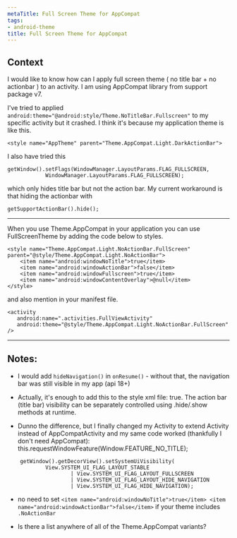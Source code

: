 ```yaml
---
metaTitle: Full Screen Theme for AppCompat
tags:
- android-theme
title: Full Screen Theme for AppCompat
---
```


## Context

I would like to know how can I apply full screen theme ( no title bar + no actionbar ) to an activity. I am using AppCompat library from support package v7. 


I've tried to applied `android:theme="@android:style/Theme.NoTitleBar.Fullscreen"` to my specific activity but it crashed. I think it's because my application theme is like this.



```
<style name="AppTheme" parent="Theme.AppCompat.Light.DarkActionBar">

```

I also have tried this 



```
getWindow().setFlags(WindowManager.LayoutParams.FLAG_FULLSCREEN,
            WindowManager.LayoutParams.FLAG_FULLSCREEN);

```

which only hides title bar but not the action bar. 
My current workaround is that hiding the actionbar with 



```
getSupportActionBar().hide();

```


---

When you use Theme.AppCompat in your application you can use FullScreenTheme by adding the code below to styles.



```
<style name="Theme.AppCompat.Light.NoActionBar.FullScreen" parent="@style/Theme.AppCompat.Light.NoActionBar">
    <item name="android:windowNoTitle">true</item>
    <item name="android:windowActionBar">false</item>
    <item name="android:windowFullscreen">true</item>
    <item name="android:windowContentOverlay">@null</item>
</style>

```

and also mention in your manifest file.



```
<activity
   android:name=".activities.FullViewActivity"
   android:theme="@style/Theme.AppCompat.Light.NoActionBar.FullScreen" 
/>

```


---

## Notes:

- I would add `hideNavigation()` in `onResume()` - without that, the navigation bar was still visible in my app (api 18+)


- Actually, it's enough to add this to the style xml file: true. The action bar (title bar) visibility can be separately controlled using .hide/.show methods at runtime.


- Dunno the difference, but I finally changed my Activity to extend Activity instead of AppCompatActivity and my same code worked (thankfully I don't need AppCompat): this.requestWindowFeature(Window.FEATURE\_NO\_TITLE);



```
    getWindow().getDecorView().setSystemUiVisibility(
            View.SYSTEM_UI_FLAG_LAYOUT_STABLE
                    | View.SYSTEM_UI_FLAG_LAYOUT_FULLSCREEN
                    | View.SYSTEM_UI_FLAG_LAYOUT_HIDE_NAVIGATION
                    | View.SYSTEM_UI_FLAG_HIDE_NAVIGATION);

```

- no need to set `<item name="android:windowNoTitle">true</item>
 <item name="android:windowActionBar">false</item>` if your theme includes `.NoActionBar`


- Is there a list anywhere of all of the Theme.AppCompat variants?


